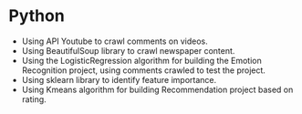 # Python
- Using API Youtube to crawl comments on videos.
- Using BeautifulSoup library to crawl newspaper content.
- Using the LogisticRegression algorithm for building the Emotion Recognition project, using comments crawled to test the project.
- Using sklearn library to identify feature importance.
- Using Kmeans algorithm for building Recommendation project based on rating.
